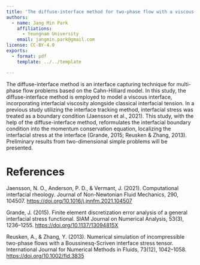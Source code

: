 ```yaml
---
title: 'The diffuse-interface method for two-phase flow with a viscous interface'
authors:
  - name: Jang Min Park
    affiliations:
      - Yeungnam University
    email: jangmin.park@gmail.com
license: CC-BY-4.0
exports:
  - format: pdf
    template: ../../template

---
```


The diffuse-interface method is an interface capturing technique for multi-phase flow problems based on the Cahn-Hilliard model. In this study, the diffuse-interface method is employed to model a viscous interface, incorporating interfacial viscosity alongside classical interfacial tension. In a previous study utilizing the interface tracking method, interfacial stress was treated as a boundary condition (Jaensson et al., 2021). This study, with the help of the diffuse-interface method, reformulates the interfacial boundary condition into the momentum conservation equation, localizing the interfacial stress at the interface (Grande, 2015; Reusken & Zhang, 2013). Preliminary results from two-dimensional simple problems will be presented.

# References
Jaensson, N. O., Anderson, P. D., & Vermant, J. (2021). Computational interfacial rheology. Journal of Non-Newtonian Fluid Mechanics, 290, 104507. https://doi.org/10.1016/j.jnnfm.2021.104507

Grande, J. (2015). Finite element discretization error analysis of a general interfacial stress functional. SIAM Journal on Numerical Analysis, 53(3), 1236–1255. https://doi.org/10.1137/13094815X

Reusken, A., & Zhang, Y. (2013). Numerical simulation of incompressible two-phase flows with a Boussinesq-Scriven interface stress tensor. International Journal for Numerical Methods in Fluids, 73(12), 1042–1058. https://doi.org/10.1002/fld.3835
